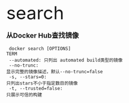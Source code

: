 <font size=8 >search</font>
<br/>
<br/>
<font size=4>**从Docker Hub查找镜像**</font>
<br/>
<br/>
<code> docker search [OPTIONS] TERM<br/>
--automated: 只列出 automated build类型的镜像<br/>
--no-trunc: 显示完整的镜像描述，默认--no-trunc=false<br/>
-s, --stars=0: 只列出stars不小于指定数目的镜像<br/>
-t, --trusted=false: 只展示可信的构建<br/>
</code>
   	
	
    
    
    
    
    
    
	 
     




  